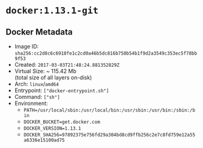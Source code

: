 # `docker:1.13.1-git`

## Docker Metadata

- Image ID: `sha256:cc2d8c6c6918fe1c2cd0a46b5dc816b750b54b1f9d2a3549c353ec5f78bb9f53`
- Created: `2017-03-03T21:48:24.881352829Z`
- Virtual Size: ~ 115.42 Mb  
  (total size of all layers on-disk)
- Arch: `linux`/`amd64`
- Entrypoint: `["docker-entrypoint.sh"]`
- Command: `["sh"]`
- Environment:
  - `PATH=/usr/local/sbin:/usr/local/bin:/usr/sbin:/usr/bin:/sbin:/bin`
  - `DOCKER_BUCKET=get.docker.com`
  - `DOCKER_VERSION=1.13.1`
  - `DOCKER_SHA256=97892375e756fd29a304bd8cd9ffb256c2e7c8fd759e12a55a6336e15100ad75`
